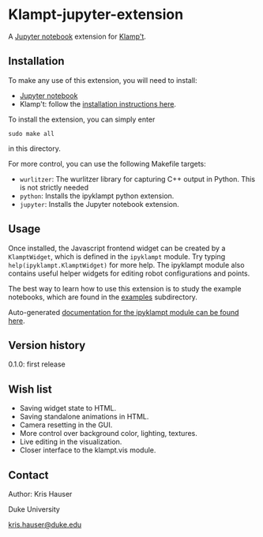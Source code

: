 # Klampt-jupyter-extension

A [Jupyter notebook](http://jupyter.org) extension for [Klamp't](https://github.com/krishauser/Klampt).

## Installation

To make any use of this extension, you will need to install:

- [Jupyter notebook](http://jupyter.org) 
- Klamp't: follow the [installation instructions here](https://github.com/krishauser/Klampt).

To install the extension, you can simply enter

`sudo make all`

in this directory.

For more control, you can use the following Makefile targets:

- `wurlitzer`: The wurlitzer library for capturing C++ output in Python.  This is not strictly needed
- `python`: Installs the ipyklampt python extension.
- `jupyter`: Installs the Jupyter notebook extension.

## Usage

Once installed, the Javascript frontend widget can be created by a `KlamptWidget`, which is defined in the `ipyklampt` module. 
Try typing `help(ipyklampt.KlamptWidget)` for more help.  The ipyklampt module also contains useful helper widgets for editing robot configurations and points.

The best way to learn how to use this extension is to study the example notebooks, which are found in the [examples](examples/) subdirectory.

Auto-generated [documentation for the ipyklampt module can be found here](widgets.html).


## Version history

0.1.0: first release


## Wish list

- Saving widget state to HTML.
- Saving standalone animations in HTML.
- Camera resetting in the GUI.
- More control over background color, lighting, textures.
- Live editing in the visualization.
- Closer interface to the klampt.vis module.

## Contact

Author: Kris Hauser

Duke University

kris.hauser@duke.edu

